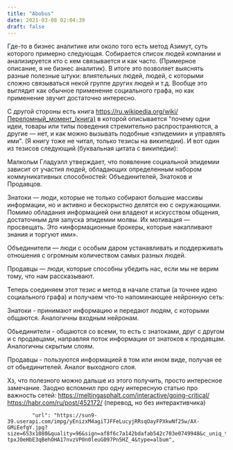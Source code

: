 ```yaml
---
title: "Abobus"
date: 2021-03-08 02:04:39
draft: false
---
```


Где-то в бизнес аналитике или около того есть метод Азимут, суть которого примерно следующая. Собирается список людей компании и анализируется кто с кем связывается и как часто. (Примерное описание, я не бизнес аналитик). В итоге это позволяет выяснять разные полезные штуки: влиятельных людей, людей, с которыми сложно связываться некой группе других людей и т.д. Вообще это выглядит как обычное применение социального графа, но как применение звучит достаточно интересно.

С другой стороны есть книга https://ru.wikipedia.org/wiki/Переломный_момент_(книга) в которой описывается "почему одни идеи, товары или типы поведения стремительно распространяются, а другие — нет, и как можно вызывать подобные «эпидемии» и управлять ими". (Я книгу тоже не читал, только тезисы на википедии). И вот один из тезисов следующий (буквальная цитата с википедии):

Малкольм Гладуэлл утверждает, что появление социальной эпидемии зависит от участия людей, обладающих определенным набором коммуникативных способностей: Объединителей, Знатоков и Продавцов.

Знатоки — люди, которые не только собирают большие массивы информации, но и активно и бескорыстно делятся ею с окружающими. Помимо обладания информацией они владеют и искусством общения, достаточным для запуска эпидемии молвы. Их мотивация — просвещать. Это «информационные брокеры, которые накапливают знания и торгуют ими».

Объединители — люди с особым даром устанавливать и поддерживать отношения с огромным количеством самых разных людей.

Продавцы — люди, которые способны убедить нас, если мы не верим тому, что нам рассказывают.

Теперь соединяем этот тезис и метод в начале статьи (а точнее идею социального графа) и получаем что-то напоминающее нейронную сеть:

Знатоки - принимают информацию и передают людям, с которыми общаются. Аналогичны входным нейронам.

Обьединители - общаются со всеми, то есть с знатоками, друг с другом и с продавцами, направляя поток информации от знатоков к продавцам. Аналогичны скрытым слоям.

Продавцы - пользуются информацией в том или ином виде, получая ее от обьединителей. Аналог выходного слоя.

Хз, что полезного можно дальше из этого получить, просто интересное замечание. Заодно вспомнил про одну интересную статью про важность сетей:
https://meltingasphalt.com/interactive/going-critical/
https://habr.com/ru/post/452172/ (перевод, но без интерактивчика)

            "url": "https://sun9-39.userapi.com/impg/yEnizxM4agiTJFFeLucyjRRsqOayFPXkwNf25w/AX-GMiEefgY.jpg?size=653x1080&quality=96&sign=af8f6c7a142bdafab542c703e0749948&c_uniq_tag=A-tpxJ0eHbE3qBehOHA17nvzVP0n0leuG097Pn5HZ_4&type=album",
